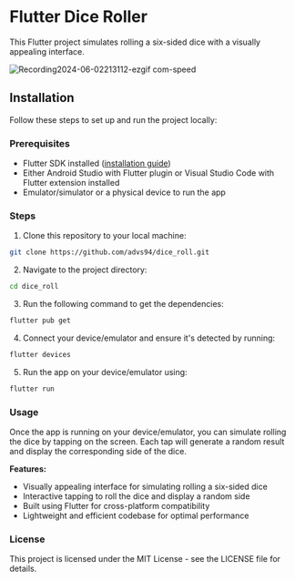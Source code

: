 # Flutter Dice Roller

This Flutter project simulates rolling a six-sided dice with a visually appealing interface.

![Recording2024-06-02213112-ezgif com-speed](https://github.com/advs94/dice_roll/assets/37908896/51a32b6a-48ca-4fcc-a6f4-a985f2faebd2)

## Installation

Follow these steps to set up and run the project locally:

### Prerequisites

- Flutter SDK installed ([installation guide](https://flutter.dev/docs/get-started/install))
- Either Android Studio with Flutter plugin or Visual Studio Code with Flutter extension installed
- Emulator/simulator or a physical device to run the app

### Steps

1. Clone this repository to your local machine:

```bash
git clone https://github.com/advs94/dice_roll.git
```

2. Navigate to the project directory:

```bash
cd dice_roll
```

3. Run the following command to get the dependencies:

```bash
flutter pub get
```

4. Connect your device/emulator and ensure it's detected by running:

```bash
flutter devices
```

5. Run the app on your device/emulator using:

```bash
flutter run
```
### Usage

Once the app is running on your device/emulator, you can simulate rolling the dice by tapping on the screen. Each tap will generate a random result and display the corresponding side of the dice.

**Features:**

- Visually appealing interface for simulating rolling a six-sided dice
- Interactive tapping to roll the dice and display a random side
- Built using Flutter for cross-platform compatibility
- Lightweight and efficient codebase for optimal performance

### License

This project is licensed under the MIT License - see the LICENSE file for details.
